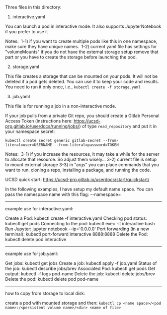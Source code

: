 Three files in this directory:

1) interactive.yaml 

You can launch a pod in interactive mode. It also supports JupyterNotebook if you prefer to use it

Notes: 
1-1) if you want to create multiple pods like this in one namespace, make sure they have unique names. 
1-2) current yaml file has settings for "volumeMounts" if you do not have the external storage setup remove that part or you have to create the storage before launching the pod.


2) storage.yaml

This file creates a storage that can be mounted on your pods. It will not be deleted if a pod gets deleted. You can use it to keep your code and results. You need to run it only once, i.e., `kubectl create -f storage.yaml`


3) job.yaml

This file is for running a job in a non-interactive mode.

If your job pulls from a private Git repo, you should create a Gitlab Personal Access Token (instructions here: https://ucsd-prp.gitlab.io/userdocs/running/jobs/) of type `read_repository` and put it in your namespace secret:

```
kubectl create secret generic gitlab-secret --from-literal=user=USERNAME --from-literal=password=TOKEN
```

Notes: 
3-1) if you increase the resources, it may take a while for the server to allocate that resource. So adjust them wisely...
3-2) current file is setup to mount external storage
3-3) in "args" you can place commands that you want to run. cloning a repo, installing a package, and running the code. 

UCSD quick start: https://ucsd-prp.gitlab.io/userdocs/start/quickstart/

In the following examples, I have setup my default name space. You can pass the namespace name with this flag: --namespace=<insert-namespace-name-here>

************************************
example use for interactive.yaml:

Create a Pod: kubectl create -f interactive.yaml
Checking pod status: kubectl get pods
Connecting to the pod: kubectl exec -it interactive bash
Run Jupyter: jupyter notebook --ip='0.0.0.0'
Port forwarding (in a new terminal): kubectl port-forward interactive 8888:8888
Delete the Pod: kubectl delete pod interactive

**********************************
example use for job.yaml:

Get jobs: kubectl get jobs
Create a job: kubectl apply -f job.yaml
Status of the job: kubectl describe jobs/brev
Associated Pod: kubectl get pods
Get output: kubectl -f logs pod-name
Delete the job: kubectl delete jobs/brev
Delete the pod: kubectl delete pod pod-name

******************************************
how to copy from storage to local disk:

create a pod with mounted storage and then: `kubectl cp <name space>/<pod name>:/<persistent volume name>/<dir> <name of file>`
